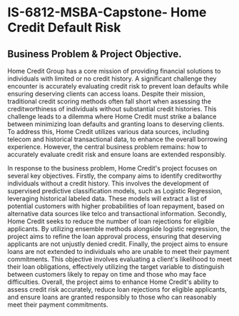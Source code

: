 # IS-6812-MSBA-Capstone- Home Credit Default Risk
## Business Problem & Project Objective.
Home Credit Group has a core mission of providing financial solutions to individuals with limited or no credit history. A significant challenge they encounter is accurately evaluating credit risk to prevent loan defaults while ensuring deserving clients can access loans. Despite their mission, traditional credit scoring methods often fall short when assessing the creditworthiness of individuals without substantial credit histories. This challenge leads to a dilemma where Home Credit must strike a balance between minimizing loan defaults and granting loans to deserving clients. To address this, Home Credit utilizes various data sources, including telecom and historical transactional data, to enhance the overall borrowing experience. However, the central business problem remains: how to accurately evaluate credit risk and ensure loans are extended responsibly.

In response to the business problem, Home Credit's project focuses on several key objectives. Firstly, the company aims to identify creditworthy individuals without a credit history. This involves the development of supervised predictive classification models, such as Logistic Regression, leveraging historical labeled data. These models will extract a list of potential customers with higher probabilities of loan repayment, based on alternative data sources like telco and transactional information. Secondly, Home Credit seeks to reduce the number of loan rejections for eligible applicants. By utilizing ensemble methods alongside logistic regression, the project aims to refine the loan approval process, ensuring that deserving applicants are not unjustly denied credit. Finally, the project aims to ensure loans are not extended to individuals who are unable to meet their payment commitments. This objective involves evaluating a client's likelihood to meet their loan obligations, effectively utilizing the target variable to distinguish between customers likely to repay on time and those who may face difficulties. Overall, the project aims to enhance Home Credit's ability to assess credit risk accurately, reduce loan rejections for eligible applicants, and ensure loans are granted responsibly to those who can reasonably meet their payment commitments.
